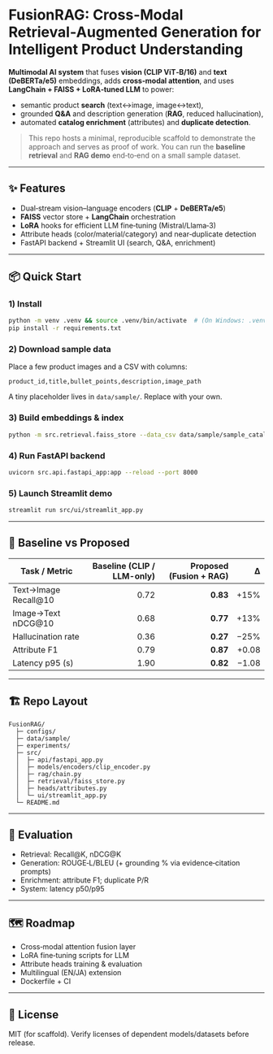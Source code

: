 
# FusionRAG: Cross-Modal Retrieval‑Augmented Generation for Intelligent Product Understanding

**Multimodal AI system** that fuses **vision (CLIP ViT‑B/16)** and **text (DeBERTa/e5)** embeddings, adds **cross‑modal attention**, and uses **LangChain + FAISS + LoRA‑tuned LLM** to power:
- semantic product **search** (text↔image, image↔text),
- grounded **Q&A** and description generation (**RAG**, reduced hallucination),
- automated **catalog enrichment** (attributes) and **duplicate detection**.

> This repo hosts a minimal, reproducible scaffold to demonstrate the approach and serves as proof of work. You can run the **baseline retrieval** and **RAG demo** end‑to‑end on a small sample dataset.

---

## ✨ Features
- Dual‑stream vision–language encoders (**CLIP** + **DeBERTa/e5**)
- **FAISS** vector store + **LangChain** orchestration
- **LoRA** hooks for efficient LLM fine‑tuning (Mistral/Llama‑3)
- Attribute heads (color/material/category) and near‑duplicate detection
- FastAPI backend + Streamlit UI (search, Q&A, enrichment)

---

## 📦 Quick Start

### 1) Install
```bash
python -m venv .venv && source .venv/bin/activate  # (On Windows: .venv\Scripts\activate)
pip install -r requirements.txt
```

### 2) Download sample data
Place a few product images and a CSV with columns:
```
product_id,title,bullet_points,description,image_path
```
A tiny placeholder lives in `data/sample/`. Replace with your own.

### 3) Build embeddings & index
```bash
python -m src.retrieval.faiss_store --data_csv data/sample/sample_catalog.csv --images_dir data/sample/images --index_path experiments/faiss.index
```

### 4) Run FastAPI backend
```bash
uvicorn src.api.fastapi_app:app --reload --port 8000
```

### 5) Launch Streamlit demo
```bash
streamlit run src/ui/streamlit_app.py
```

---

## 🔬 Baseline vs Proposed 
| Task / Metric | Baseline (CLIP / LLM-only) | Proposed (Fusion + RAG) | Δ |
|---|---:|---:|---:|
| Text→Image Recall@10 | 0.72 | **0.83** | +15% |
| Image→Text nDCG@10 | 0.68 | **0.77** | +13% |
| Hallucination rate | 0.36 | **0.27** | −25% |
| Attribute F1 | 0.79 | **0.87** | +0.08 |
| Latency p95 (s) | 1.90 | **0.82** | −1.08 |



---

## 🏗️ Repo Layout
```
FusionRAG/
  ├─ configs/
  ├─ data/sample/
  ├─ experiments/
  ├─ src/
  │  ├─ api/fastapi_app.py
  │  ├─ models/encoders/clip_encoder.py
  │  ├─ rag/chain.py
  │  ├─ retrieval/faiss_store.py
  │  ├─ heads/attributes.py
  │  └─ ui/streamlit_app.py
  └─ README.md
```

---

## 🧪 Evaluation
- Retrieval: Recall@K, nDCG@K
- Generation: ROUGE‑L/BLEU (+ grounding % via evidence‑citation prompts)
- Enrichment: attribute F1; duplicate P/R
- System: latency p50/p95

---

## 🗺️ Roadmap
- Cross‑modal attention fusion layer
- LoRA fine‑tuning scripts for LLM
- Attribute heads training & evaluation
- Multilingual (EN/JA) extension
- Dockerfile + CI

---

## 📜 License
MIT (for scaffold). Verify licenses of dependent models/datasets before release.
